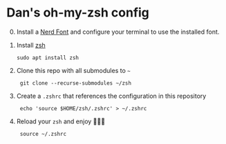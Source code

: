 # Dan's oh-my-zsh config

0.  Install a [Nerd Font](https://www.nerdfonts.com/) and configure your
    terminal to use the installed font.

1.  Install [zsh](https://www.zsh.org/)

        sudo apt install zsh

2. Clone this repo with all submodules to `~`

        git clone --recurse-submodules ~/zsh

3. Create a `.zshrc` that references the configuration in this repository

        echo 'source $HOME/zsh/.zshrc' > ~/.zshrc

4. Reload your `zsh` and enjoy 🌟🦄🌟

        source ~/.zshrc

